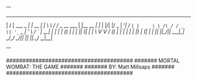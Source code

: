 '''
  __  __            _        _     __        __              _           _   
 |  \/  | ___  _ __| |_ __ _| |    \ \      / /__  _ __ ___ | |__   __ _| |_ 
 | |\/| |/ _ \| '__| __/ _` | |     \ \ /\ / / _ \| '_ ` _ \| '_ \ / _` | __|
 | |  | | (_) | |  | || (_| | |      \ V  V / (_) | | | | | | |_) | (_| | |_ 
 |_|  |_|\___/|_|   \__\__,_|_|       \_/\_/ \___/|_| |_| |_|_.__/ \__,_|\__|
                                                                                                                                                                      
'''

#######################################
####### MORTAL WOMBAT: THE GAME #######
#######    BY: Matt Millsaps    #######
#######################################